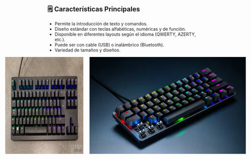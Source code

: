 ## 🗒️ Características Principales

- Permite la introducción de texto y comandos.
- Diseño estándar con teclas alfabéticas, numéricas y de función.
- Disponible en diferentes layouts según el idioma (QWERTY, AZERTY, etc.).
- Puede ser con cable (USB) o inalámbrico (Bluetooth).
- Variedad de tamaños y diseños.

<div style="display: flex; justify-content: center;">
  <img src="img/huntsmanTKL.jpg" style="width: 50%; margin-right: 20px;">
  <img src="img/mini60.webp" style="width: 40,5%;">
</div>
